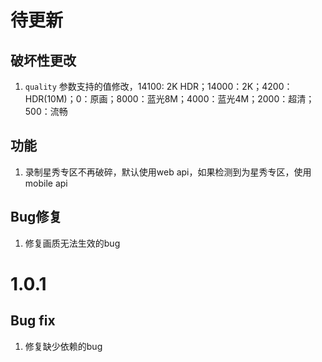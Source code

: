 # 待更新

## 破坏性更改

1. `quality` 参数支持的值修改，14100: 2K HDR；14000：2K；4200：HDR(10M)；0：原画；8000：蓝光8M；4000：蓝光4M；2000：超清；500：流畅

## 功能

1. 录制星秀专区不再破碎，默认使用web api，如果检测到为星秀专区，使用mobile api

## Bug修复

1. 修复画质无法生效的bug

# 1.0.1

## Bug fix

1. 修复缺少依赖的bug
